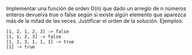 Implementar una función de orden O(n) que dado un arreglo de n números enteros devuelva true o false según si existe algún elemento que aparezca más de la mitad de las veces. Justificar el orden de la solución. Ejemplos:

```
[1, 2, 1, 2, 3] -> false
[1, 1, 2, 3] -> false
[1, 2, 3, 1, 1, 1] -> true
[1] -> true
```